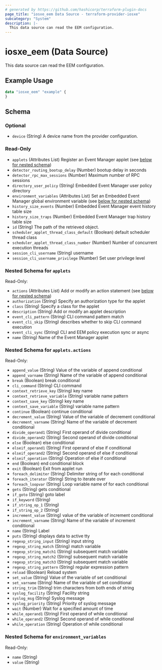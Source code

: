 ```yaml
---
# generated by https://github.com/hashicorp/terraform-plugin-docs
page_title: "iosxe_eem Data Source - terraform-provider-iosxe"
subcategory: "System"
description: |-
  This data source can read the EEM configuration.
---
```


# iosxe_eem (Data Source)

This data source can read the EEM configuration.

## Example Usage

```terraform
data "iosxe_eem" "example" {
}
```

<!-- schema generated by tfplugindocs -->
## Schema

### Optional

- `device` (String) A device name from the provider configuration.

### Read-Only

- `applets` (Attributes List) Register an Event Manager applet (see [below for nested schema](#nestedatt--applets))
- `detector_routing_bootup_delay` (Number) bootup delay in seconds
- `detector_rpc_max_sessions` (Number) Maximum number of RPC sessions
- `directory_user_policy` (String) Embedded Event Manager user policy directory
- `environment_variables` (Attributes List) Set an Embedded Event Manager global environment variable (see [below for nested schema](#nestedatt--environment_variables))
- `history_size_events` (Number) Embedded Event Manager event history table size
- `history_size_traps` (Number) Embedded Event Manager trap history table size
- `id` (String) The path of the retrieved object.
- `scheduler_applet_thread_class_default` (Boolean) default scheduler thread class
- `scheduler_applet_thread_class_number` (Number) Number of concurrent execution threads
- `session_cli_username` (String) username
- `session_cli_username_privilege` (Number) Set user privilege level

<a id="nestedatt--applets"></a>
### Nested Schema for `applets`

Read-Only:

- `actions` (Attributes List) Add or modify an action statement (see [below for nested schema](#nestedatt--applets--actions))
- `authorization` (String) Specify an authorization type for the applet
- `class` (String) Specify a class for the applet
- `description` (String) Add or modify an applet description
- `event_cli_pattern` (String) CLI command pattern match
- `event_cli_skip` (String) describes whether to skip CLI command execution
- `event_cli_sync` (String) CLI and EEM policy execution sync or async
- `name` (String) Name of the Event Manager applet

<a id="nestedatt--applets--actions"></a>
### Nested Schema for `applets.actions`

Read-Only:

- `append_value` (String) Value of the variable of append conditional
- `append_varname` (String) Name of the variable of append conditional
- `break` (Boolean) break conditional
- `cli_command` (String) CLI command
- `context_retrieve_key` (String) key name
- `context_retrieve_variable` (String) variable name pattern
- `context_save_key` (String) key name
- `context_save_variable` (String) variable name pattern
- `continue` (Boolean) continue conditional
- `decrement_value` (String) Value of the variable of decrement conditional
- `decrement_varname` (String) Name of the variable of decrement conditional
- `divide_operand1` (String) First operand of divide conditional
- `divide_operand2` (String) Second operand of divide conditional
- `else` (Boolean) else conditional
- `elseif_operand1` (String) First operand of else if conditional
- `elseif_operand2` (String) Second operand of else if conditional
- `elseif_operation` (String) Operation of else if conditional
- `end` (Boolean) end conditional block
- `exit` (Boolean) Exit from applet run
- `foreach_delimiter` (String) Delimiter string of for each conditional
- `foreach_iterator` (String) String to iterate over
- `foreach_loopvar` (String) Loop variable name of for each conditional
- `gets` (String) gets conditional
- `if_goto` (String) goto label
- `if_keyword` (String)
- `if_string_op_1` (String)
- `if_string_op_2` (String)
- `increment_value` (String) value of the variable of increment conditional
- `increment_varname` (String) Name of the variable of increment conditional
- `name` (String) Label
- `puts` (String) displays data to active tty
- `regexp_string_input` (String) input string
- `regexp_string_match` (String) match variable
- `regexp_string_match1` (String) subsequent match variable
- `regexp_string_match2` (String) subsequent match variable
- `regexp_string_match3` (String) subsequent match variable
- `regexp_string_pattern` (String) regular expression pattern
- `reload` (Boolean) Reload system
- `set_value` (String) Value of the variable of set conditional
- `set_varname` (String) Name of the variable of set conditional
- `string_trim` (String) trim characters from both ends of string
- `syslog_facility` (String) Facility string
- `syslog_msg` (String) Syslog message
- `syslog_priority` (String) Priority of syslog message
- `wait` (Number) Wait for a specified amount of time
- `while_operand1` (String) First operand of while conditional
- `while_operand2` (String) Second operand of while conditional
- `while_operation` (String) Operation of while conditional



<a id="nestedatt--environment_variables"></a>
### Nested Schema for `environment_variables`

Read-Only:

- `name` (String)
- `value` (String)
